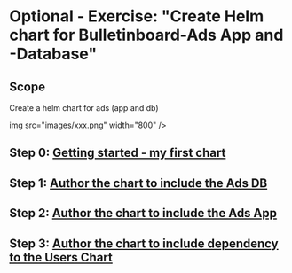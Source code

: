 # Optional - Exercise: "Create Helm chart for Bulletinboard-Ads App and -Database"


## Scope
Create a helm chart for ads (app and db)

img src="images/xxx.png" width="800" />

## Step 0: [Getting started - my first chart](exercise_05_ads_helm_chart_0_GettingStarted.md)


## Step 1: [Author the chart to include the Ads DB](exercise_05_ads_helm_chart_1_Database.md)


## Step 2: [Author the chart to include the Ads App](exercise_05_ads_helm_chart_2_Application.md)


## Step 3: [Author the chart to include dependency to the Users Chart](exercise_05_ads_helm_chart_3_Advanced.md)


